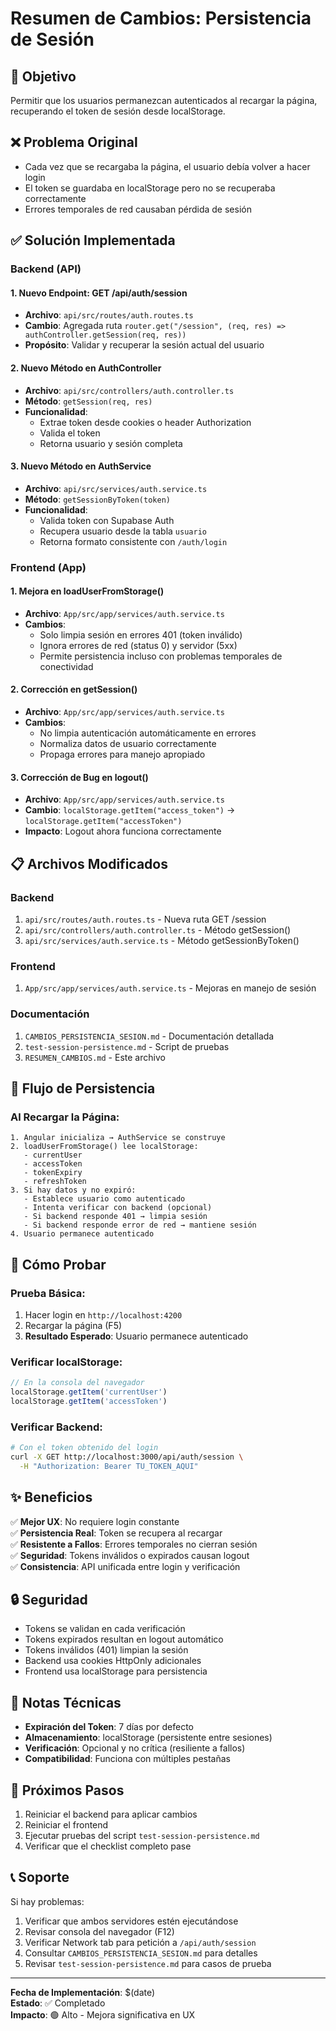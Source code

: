 # Resumen de Cambios: Persistencia de Sesión

## 🎯 Objetivo
Permitir que los usuarios permanezcan autenticados al recargar la página, recuperando el token de sesión desde localStorage.

## ❌ Problema Original
- Cada vez que se recargaba la página, el usuario debía volver a hacer login
- El token se guardaba en localStorage pero no se recuperaba correctamente
- Errores temporales de red causaban pérdida de sesión

## ✅ Solución Implementada

### Backend (API)

#### 1. **Nuevo Endpoint: GET /api/auth/session**
- **Archivo**: `api/src/routes/auth.routes.ts`
- **Cambio**: Agregada ruta `router.get("/session", (req, res) => authController.getSession(req, res))`
- **Propósito**: Validar y recuperar la sesión actual del usuario

#### 2. **Nuevo Método en AuthController**
- **Archivo**: `api/src/controllers/auth.controller.ts`
- **Método**: `getSession(req, res)`
- **Funcionalidad**:
  - Extrae token desde cookies o header Authorization
  - Valida el token
  - Retorna usuario y sesión completa

#### 3. **Nuevo Método en AuthService**
- **Archivo**: `api/src/services/auth.service.ts`
- **Método**: `getSessionByToken(token)`
- **Funcionalidad**:
  - Valida token con Supabase Auth
  - Recupera usuario desde la tabla `usuario`
  - Retorna formato consistente con `/auth/login`

### Frontend (App)

#### 1. **Mejora en loadUserFromStorage()**
- **Archivo**: `App/src/app/services/auth.service.ts`
- **Cambios**:
  - Solo limpia sesión en errores 401 (token inválido)
  - Ignora errores de red (status 0) y servidor (5xx)
  - Permite persistencia incluso con problemas temporales de conectividad

#### 2. **Corrección en getSession()**
- **Archivo**: `App/src/app/services/auth.service.ts`
- **Cambios**:
  - No limpia autenticación automáticamente en errores
  - Normaliza datos de usuario correctamente
  - Propaga errores para manejo apropiado

#### 3. **Corrección de Bug en logout()**
- **Archivo**: `App/src/app/services/auth.service.ts`
- **Cambio**: `localStorage.getItem("access_token")` → `localStorage.getItem("accessToken")`
- **Impacto**: Logout ahora funciona correctamente

## 📋 Archivos Modificados

### Backend
1. `api/src/routes/auth.routes.ts` - Nueva ruta GET /session
2. `api/src/controllers/auth.controller.ts` - Método getSession()
3. `api/src/services/auth.service.ts` - Método getSessionByToken()

### Frontend
1. `App/src/app/services/auth.service.ts` - Mejoras en manejo de sesión

### Documentación
1. `CAMBIOS_PERSISTENCIA_SESION.md` - Documentación detallada
2. `test-session-persistence.md` - Script de pruebas
3. `RESUMEN_CAMBIOS.md` - Este archivo

## 🔄 Flujo de Persistencia

### Al Recargar la Página:
```
1. Angular inicializa → AuthService se construye
2. loadUserFromStorage() lee localStorage:
   - currentUser
   - accessToken
   - tokenExpiry
   - refreshToken
3. Si hay datos y no expiró:
   - Establece usuario como autenticado
   - Intenta verificar con backend (opcional)
   - Si backend responde 401 → limpia sesión
   - Si backend responde error de red → mantiene sesión
4. Usuario permanece autenticado
```

## 🧪 Cómo Probar

### Prueba Básica:
1. Hacer login en `http://localhost:4200`
2. Recargar la página (F5)
3. **Resultado Esperado**: Usuario permanece autenticado

### Verificar localStorage:
```javascript
// En la consola del navegador
localStorage.getItem('currentUser')
localStorage.getItem('accessToken')
```

### Verificar Backend:
```bash
# Con el token obtenido del login
curl -X GET http://localhost:3000/api/auth/session \
  -H "Authorization: Bearer TU_TOKEN_AQUI"
```

## ✨ Beneficios

✅ **Mejor UX**: No requiere login constante  
✅ **Persistencia Real**: Token se recupera al recargar  
✅ **Resistente a Fallos**: Errores temporales no cierran sesión  
✅ **Seguridad**: Tokens inválidos o expirados causan logout  
✅ **Consistencia**: API unificada entre login y verificación  

## 🔒 Seguridad

- Tokens se validan en cada verificación
- Tokens expirados resultan en logout automático
- Tokens inválidos (401) limpian la sesión
- Backend usa cookies HttpOnly adicionales
- Frontend usa localStorage para persistencia

## 📝 Notas Técnicas

- **Expiración del Token**: 7 días por defecto
- **Almacenamiento**: localStorage (persistente entre sesiones)
- **Verificación**: Opcional y no crítica (resiliente a fallos)
- **Compatibilidad**: Funciona con múltiples pestañas

## 🚀 Próximos Pasos

1. Reiniciar el backend para aplicar cambios
2. Reiniciar el frontend
3. Ejecutar pruebas del script `test-session-persistence.md`
4. Verificar que el checklist completo pase

## 📞 Soporte

Si hay problemas:
1. Verificar que ambos servidores estén ejecutándose
2. Revisar consola del navegador (F12)
3. Verificar Network tab para petición a `/api/auth/session`
4. Consultar `CAMBIOS_PERSISTENCIA_SESION.md` para detalles
5. Revisar `test-session-persistence.md` para casos de prueba

---

**Fecha de Implementación**: $(date)  
**Estado**: ✅ Completado  
**Impacto**: 🟢 Alto - Mejora significativa en UX